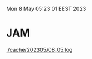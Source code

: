 Mon  8 May 05:23:01 EEST 2023
# JAM
<a href='./cache/202305/08_05.log'>./cache/202305/08_05.log</a>
